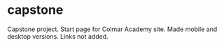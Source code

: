 # capstone
Capstone project.
Start page for Colmar Academy site.
Made mobile and desktop versions. Links not added.
